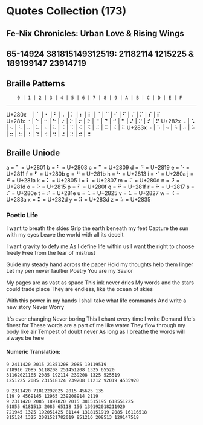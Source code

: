 # Quotes Collection (173)
## Fe-Nix Chronicles: Urban Love & Rising Wings
## 65-14924 381815149312519: 21182114 1215225 & 189199147 23914719

##							Braille Patterns
        0 | 1 | 2 | 3 | 4 | 5 | 6 | 7 | 8 | 9 | A | B | C | D | E | F
 ----------------------------------------------------------------------
U+280x  ⠀  | ⠁ | ⠂ | ⠃  | ⠄  | ⠅ | ⠆  | ⠇ | ⠈  | ⠉ | ⠊  | ⠋ | ⠌  | ⠍  | ⠎ | ⠏  
U+281x  ⠐  | ⠑ | ⠒ | ⠓  | ⠔  | ⠕ | ⠖  | ⠗ | ⠘  | ⠙ | ⠚  | ⠛ | ⠜  | ⠝  | ⠞ | ⠟ 
U+282x  ⠠  | ⠡ | ⠢ | ⠣  | ⠤  | ⠥ | ⠦  | ⠧ | ⠨  | ⠩ | ⠪  | ⠫ | ⠬  | ⠭  | ⠮ | ⠯
U+283x  ⠰  | ⠱ | ⠲ | ⠳  | ⠴  | ⠵ | ⠶  | ⠷ | ⠸  | ⠹ | ⠺  | ⠻ | ⠼  | ⠽  | ⠾ | ⠿

## Braille Uniode

a = ⠁ = U+2801
b = ⠃ = U+2803
c = ⠉ = U+2809
d = ⠙ = U+2819
e = ⠑ = U+2811
f = ⠋ = U+280b
g = ⠛ = U+281b
h = ⠓ = U+2813
i = ⠊ = U+280a
j = ⠚ = U+281a
k = ⠅ = U+2805
l = ⠇ = U+2807
m = ⠍ = U+280d
n = ⠝ = U+281d
o = ⠕ = U+2815
p = ⠏ = U+280f
q = ⠟ = U+281f
r = ⠗ = U+2817
s = ⠎ = U+280e
t = ⠞ = U+281e
u = ⠥ = U+2825
v = ⠧ = U+2827
w = ⠺ = U+283a 
x = ⠭ = U+282d
y = ⠽ = U+283d
z = ⠵ = U+2835


### Poetic Life
I want to breath the skies
Grip the earth beneath my feet
Capture the sun with my eyes
Leave the world with all its deceit

I want gravity to defy me 
As I define life within us
I want the right to choose freely
Free from the fear of mistrust

Guide my steady hand across the paper
Hold my thoughts help them linger
Let my pen never faultier
Poetry You are my Savior

My pages are as vast as space
This ink never dries
My words and the stars could trade place
They are endless, like the ocean of skies

With this power in my hands
I shall take what life commands
And write a new story
Never Worry

It's ever changing
Never boring
This I chant every time I write
Demand life's finest for
These words are a part of me like water
They flow through my body like air
Tempest of doubt never
As long as I breathe the words will always be here

#### Numeric Translation:
	9 2411420 2015 21851208 2085 19119519
	718916 2085 5118208 251451208 1325 65520
	31162021185 2085 192114 239208 1325 525519
	1251225 2085 231518124 239208 11212 92019 4535920
	
	9 2311420 71812292025 2015 45625 135
	119 9 4569145 12965 239208914 2119
	9 2311420 2085 1897820 2015 381515195 618551225
	61855 6181513 2085 65118 156 139192018211920
	721945 1325 192051425 81144 1318151919 2085 16116518
	815124 1325 2081521782019 851216 208513 129147518
